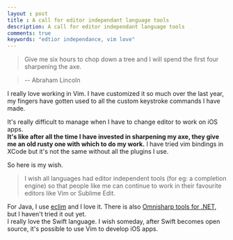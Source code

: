 ```yaml
---
layout : post
title : A call for editor independant language tools
description: A call for editor independant language tools
comments: true
keywords: "edtior independance, vim love"
---
```


>Give me six hours to chop down a tree and I will spend the first four sharpening the axe.

>-- Abraham Lincoln



I really love working in Vim.
I have customized it so much over the last year,
my fingers have gotten used to all the custom keystroke commands I have made.

It's really difficult to manage when I have to change editor to work on iOS apps.
<br/>**It's like after all the time I have invested in sharpening my axe, they give me an old rusty one with which
to do my work.**
I have tried vim bindings in XCode but it's not the same without all the plugins I use.

So here is my wish.

> I wish all languages had editor independent tools (for eg: a completion engine)
> so that people like me can continue to work in their favourite editors like Vim or Sublime Edit.

For Java, I use [eclim](http://eclim.org) and I love it. There is also [Omnisharp tools for .NET](http://www.omnisharp.net/), but I haven't tried it out yet.
<br/>I really love the Swift language. I wish someday, after Swift becomes open source, it's possible to use
Vim to develop iOS apps.


